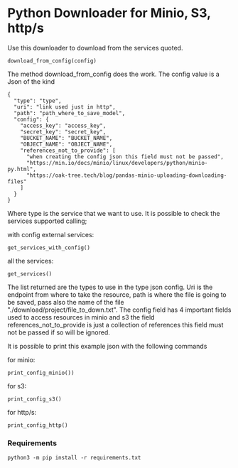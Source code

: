 # Python Downloader for Minio, S3, http/s

Use this downloader to download from the services quoted.

```
download_from_config(config)
```
The method download_from_config does the work. The config value is a Json of the kind 

```
{
  "type": "type",
  "uri": "link used just in http",
  "path": "path_where_to_save_model",
  "config": {
    "access_key": "access_key",
    "secret_key": "secret_key",
    "BUCKET_NAME": "BUCKET_NAME",
    "OBJECT_NAME": "OBJECT_NAME",
    "references_not_to_provide": [
      "when creating the config json this field must not be passed",
      "https://min.io/docs/minio/linux/developers/python/minio-py.html",
      "https://oak-tree.tech/blog/pandas-minio-uploading-downloading-files"
    ]
  }
}
```
Where type is the service that we want to use.
It is possible to check the services supported calling; 

with config external services:
```
get_services_with_config()
```
all the services:

```
get_services()
```
The list returned are the types to use in the type json config.
Uri is the endpoint from where to take the resource, path is where the file is going to be saved, pass also the name of the file "./download/project/file_to_down.txt". The config field has 4 important fields used to access resources in minio and s3 the field references_not_to_provide is just a collection of references this field must not be passed if so will be ignored. 

It is possible to print this example json with the following commands

for minio:
```
print_config_minio())
```

for s3:
```
print_config_s3()
```

for http/s:
```
print_config_http()
```

### Requirements
```
python3 -m pip install -r requirements.txt
```
